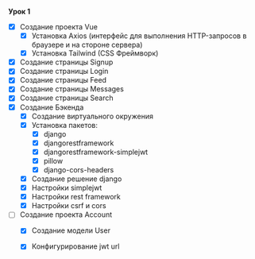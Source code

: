 **Урок 1**
- [x] Создание проекта Vue
    - [x] Установка Axios (интерфейс для выполнения HTTP-запросов в браузере и на стороне сервера)
    - [x] Установка Tailwind (CSS Фреймворк)
- [x] Создание страницы Signup
- [x] Создание страницы Login
- [x] Создание страницы Feed
- [x] Создание страницы Messages
- [x] Создание страницы Search
- [x] Создание Бэкенда
    - [x] Создание виртуального окружения
    - [x] Установка пакетов: 
        - [x] django
        - [x] djangorestframework
        - [x] djangorestframework-simplejwt
        - [x] pillow
        - [x] django-cors-headers
    - [x] Создание решение django
    - [x] Настройки simplejwt
    - [x] Настройки rest framework
    - [x] Настройки csrf и cors
- [ ] Создание проекта Account
    - [x] Создание модели User
    - [x] Конфигурирование jwt url


    
 
